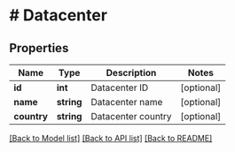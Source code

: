 # # Datacenter

## Properties

Name | Type | Description | Notes
------------ | ------------- | ------------- | -------------
**id** | **int** | Datacenter ID | [optional]
**name** | **string** | Datacenter name | [optional]
**country** | **string** | Datacenter country | [optional]

[[Back to Model list]](../../README.md#models) [[Back to API list]](../../README.md#endpoints) [[Back to README]](../../README.md)
